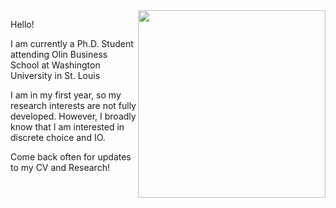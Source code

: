 
<img align="right" width="300"  src="https://user-images.githubusercontent.com/60712465/131029942-56989f78-4f40-4af2-b5f2-b7c7aae06924.jpg">

Hello!

I am currently a Ph.D. Student attending Olin Business School at Washington University in St. Louis

I am in my first year, so my research interests are not fully developed. However, I broadly know that I am interested in discrete choice and IO.

Come back often for updates to my CV and Research!

